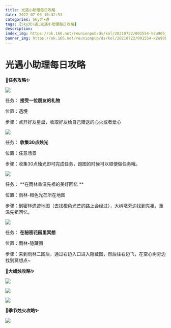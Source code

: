 ```yaml
---
title: 光遇小助理每日攻略
date: 2022-07-03 10:32:53
categories: Sky光•遇
tags: [Sky光•遇,光遇小助理每日攻略]
description: 
index_img: https://ok.166.net/reunionpub/ds/kol/20210722/001554-k2u90bj7ay.png?imageView&thumbnail=600x0&type=jpg
banner_img: https://ok.166.net/reunionpub/ds/kol/20210722/001554-k2u90bj7ay.png?imageView&thumbnail=600x0&type=jpg
---
```

# 光遇小助理每日攻略
**🎉任务攻略✨**

![](https://ok.166.net/reunionpub/ds/kol/20220703/000854-b8v7jz1tcs.png)

任务： **接受一位朋友的礼物**

位置：遇境

步骤：点开好友星盘，收取好友给自己赠送的心火或者爱心

![](https://ok.166.net/reunionpub/ds/kol/20220703/001014-su4djn32ze.png)

任务： **收集30点烛光**

位置：任意场景

步骤：收集30点烛光即可完成任务，跑图的时候可以顺便做任务哦。

![](https://ok.166.net/reunionpub/ds/kol/20220703/002657-04dlzejsft.jpeg)

任务： **在雨林重温先祖的美好回忆  **

位置：雨林-橙色光芒所在地图

步骤：到密林遗迹地图（去找橙色光芒的路上会经过），大树墩旁边找到先祖，重温先祖回忆。

![](https://ok.166.net/reunionpub/ds/kol/20220703/000947-6asqi37v0d.png)

任务： **在秘密花园里冥想**

位置：雨林-隐藏图

步骤：来到雨林二图后，通过右边入口进入隐藏图，然后往右边飞，在空心树旁边找到冥想点~

 **🎉大蜡烛攻略✨**

![](https://ok.166.net/reunionpub/ds/kol/20220703/001600-7hke2l4gqd.png)

![](https://ok.166.net/reunionpub/ds/kol/20220703/001438-m29rsliwuq.png)

![](https://ok.166.net/reunionpub/ds/kol/20220703/001159-l50e9onv6c.png)

  

 **🎉季节烛火攻略✨**

![](https://ok.166.net/reunionpub/ds/kol/20220703/001618-hr6eb0t84u.png)

  

  


